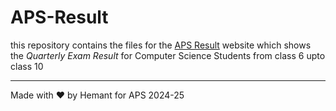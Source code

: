 # APS-Result

this repository contains the files for the [APS Result](https://aps-result.web.app/) website
which shows the *Quarterly Exam Result* for Computer Science Students from class 6 upto class 10

---
Made with ❤️ by Hemant for APS 2024-25
